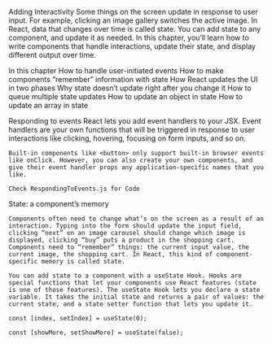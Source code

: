 Adding Interactivity
    Some things on the screen update in response to user input. For example, clicking an image gallery switches the active image. In React, data that changes over time is called state. You can add state to any component, and update it as needed. In this chapter, you’ll learn how to write components that handle interactions, update their state, and display different output over time.

In this chapter
    How to handle user-initiated events
    How to make components “remember” information with state
    How React updates the UI in two phases
    Why state doesn’t update right after you change it
    How to queue multiple state updates
    How to update an object in state
    How to update an array in state 

Responding to events 
    React lets you add event handlers to your JSX. Event handlers are your own functions that will be triggered in response to user interactions like clicking, hovering, focusing on form inputs, and so on.

    Built-in components like <button> only support built-in browser events like onClick. However, you can also create your own components, and give their event handler props any application-specific names that you like.

    Check RespondingToEvents.js for Code

State: a component’s memory 
    
    Components often need to change what’s on the screen as a result of an interaction. Typing into the form should update the input field, clicking “next” on an image carousel should change which image is displayed, clicking “buy” puts a product in the shopping cart. Components need to “remember” things: the current input value, the current image, the shopping cart. In React, this kind of component-specific memory is called state.

    You can add state to a component with a useState Hook. Hooks are special functions that let your components use React features (state is one of those features). The useState Hook lets you declare a state variable. It takes the initial state and returns a pair of values: the current state, and a state setter function that lets you update it.

    const [index, setIndex] = useState(0);
    
    const [showMore, setShowMore] = useState(false);